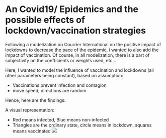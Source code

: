 # An Covid19/ Epidemics and the possible effects of lockdown/vaccination strategies

Following a modelization on Courrier International on the positive impact of lockdowns to decrease the pace of the epidemic, i wanted to also add the impact of vaccination.
Of course, in all modelization, there is a part of subjectivity on the coefficients or weights used, etc...  <br />

Here, I wanted to model the influence of vaccination and lockdowns (all other parameters being constant), based on assumption: <br />
- Vaccinations prevent infection and contagion<br />
- move speed, directions are random


 Hence, here are the findings:<br />



A visual representation:<br />
- Red means infected, Blue means non-infected
- Triangles are the ordinary state, circle means in lockdown, squares means vaccinated
![](https://github.com/WAlexandreW/Turtle/blob/main/Covid_20Lockdown_60Vax.gif)
